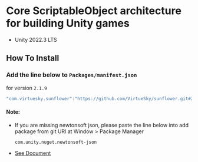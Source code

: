 # Core ScriptableObject architecture for building Unity games
- Unity 2022.3 LTS
## How To Install

### Add the line below to `Packages/manifest.json`

for version `2.1.9`
```csharp
"com.virtuesky.sunflower":"https://github.com/VirtueSky/sunflower.git#2.1.9",
```

#### Note:
- If you are missing newtonsoft json, please paste the line below into add package from git URl at Window > Package Manager
  ```
  com.unity.nuget.newtonsoft-json
  ```

- [See Document](https://github.com/VirtueSky/sunflower/wiki)
